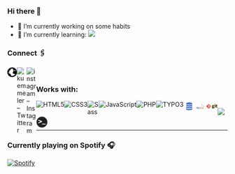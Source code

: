 ### Hi there 👋

- 🔭 I’m currently working on some habits
- 🌱 I’m currently learning: <img src="https://img.shields.io/badge/vuejs%20-%2335495e.svg?&style=for-the-badge&logo=vue.js&logoColor=%234FC08D"/>

### Connect 🖇
[<img align="left" alt="joerankurschatke.de" width="22px" src="https://raw.githubusercontent.com/iconic/open-iconic/master/svg/globe.svg" />][web]
[<img align="left" alt="kuemmeler – Twitter" width="22px" src="https://cdn.jsdelivr.net/npm/simple-icons@v3/icons/twitter.svg" />][twitter]
[<img align="left" alt="instagram – Instagram" width="22px" src="https://cdn.jsdelivr.net/npm/simple-icons@v3/icons/instagram.svg" />][instagram]
<br />

### Works with:
<img align="left" alt="HTML5" src="https://img.shields.io/badge/html5%20-%23E34F26.svg?&style=for-the-badge&logo=html5&logoColor=white" />
<img align="left" alt="CSS3" src="https://img.shields.io/badge/css3%20-%231572B6.svg?&style=for-the-badge&logo=css3&logoColor=white"" />
<img align="left" alt="Sass" width="26px" src="https://img.shields.io/badge/SASS%20-hotpink.svg?&style=for-the-badge&logo=SASS&logoColor=whit" />
<img align="left" alt="JavaScript" src="https://img.shields.io/badge/javascript%20-%20F7DF1E.svg?&style=for-the-badge&logo=javascript&logoColor=F7DF1E&labelColor=black&color=F7DF1E" />
<img align="left" alt="PHP" src="https://img.shields.io/badge/php-%23777BB4.svg?&style=for-the-badge&logo=php&logoColor=white" />
<img align="left" alt="TYPO3" src="https://img.shields.io/badge/typo3%20-%23E34F26.svg?&style=for-the-badge&logo=typo3&logoColor=white&labelColor=FF8700&color=515151" />
<img align="left" alt="SQL" width="26px" src="https://raw.githubusercontent.com/github/explore/80688e429a7d4ef2fca1e82350fe8e3517d3494d/topics/sql/sql.png" />
<img align="left" alt="MySQL" width="26px" src="https://raw.githubusercontent.com/github/explore/80688e429a7d4ef2fca1e82350fe8e3517d3494d/topics/mysql/mysql.png" />
<img align="left" alt="Git" width="26px" src="https://raw.githubusercontent.com/github/explore/80688e429a7d4ef2fca1e82350fe8e3517d3494d/topics/git/git.png" />

<br />
<img src="https://img.shields.io/badge/gitlab%20-%23181717.svg?&style=for-the-badge&logo=gitlab&logoColor=white"/>
<img align="left" alt="Terminal" width="26px" src="https://raw.githubusercontent.com/github/explore/80688e429a7d4ef2fca1e82350fe8e3517d3494d/topics/terminal/terminal.png" />
<br />
<br />

---

### Currently playing on Spotify 🎧
[![Spotify](https://spotify-currently-playing-rouge.vercel.app/api/spotify)](https://open.spotify.com/user/1121759856)

[web]: https://www.joerankurschatke.de
[twitter]: http://twitter.com/kuemmeler
[instagram]: http://instagram.com/kuemmeler
